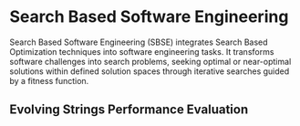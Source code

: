 # Search Based Software Engineering

Search Based Software Engineering (SBSE) integrates Search Based Optimization techniques into software engineering tasks. It transforms software challenges into search problems, seeking optimal or near-optimal solutions within defined solution spaces through iterative searches guided by a fitness function.

## Evolving Strings Performance Evaluation
